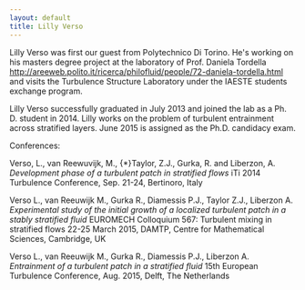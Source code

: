 ```yaml
---
layout: default
title: Lilly Verso
---
```



Lilly Verso was first our guest from Polytechnico Di Torino. He's working on his masters degree project at the laboratory of Prof. Daniela Tordella <http://areeweb.polito.it/ricerca/philofluid/people/72-daniela-tordella.html> and visits the Turbulence Structure Laboratory under the IAESTE students exchange program.

Lilly Verso successfully graduated in July 2013 and joined the lab as a Ph. D. student in 2014. Lilly works on the problem of turbulent entrainment across stratified layers. June 2015 is assigned as the Ph.D. candidacy exam. 

Conferences: 

Verso, L., van Reewuvijk, M., {*}Taylor, Z.J., Gurka, R. and Liberzon, A.
*Development phase of a turbulent patch in stratified flows*
iTi 2014 Turbulence Conference, Sep. 21-24, Bertinoro, Italy

Verso L., van Reeuwijk M., Gurka R., Diamessis P.J., Taylor Z.J., Liberzon A.
*Experimental study of the initial growth of a localized turbulent patch in a stably stratified fluid*
EUROMECH Colloquium 567: Turbulent mixing in stratified flows 22-25 March 2015, DAMTP, Centre for Mathematical Sciences, Cambridge, UK

Verso L., van Reeuwijk M., Gurka R., Diamessis P.J., Liberzon A.
*Entrainment of a turbulent patch in a stratified fluid*
15th European Turbulence Conference, Aug. 2015, Delft, The Netherlands
